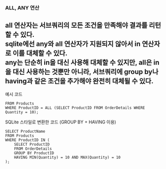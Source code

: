 ### ALL, ANY 연산
all 연산자는 서브쿼리의 모든 조건을 만족해야 결과를 리턴할 수 있다.  
sqlite에선 any와 all 연산자가 지원되지 않아서 in 연산자로 이를 대체할 수 있다.  
any는 단순히 in을 대신 사용해 대체할 수 있지만, all은 in을 대신 사용하는 것뿐만 아니라, 서브쿼리에 group by나 having과 같은 조건을 추가해야 완전히 대체될 수 있다.  
--
예시 코드  
```SELECT ProductName 
FROM Products
WHERE ProductID = ALL (SELECT ProductID FROM OrderDetails WHERE Quantity = 10);
```
SQLite 스타일로 변환한 코드 (GROUP BY + HAVING 이용)  
```
SELECT ProductName
FROM Products
WHERE ProductID IN (
    SELECT ProductID
    FROM OrderDetails
    GROUP BY ProductID
    HAVING MIN(Quantity) = 10 AND MAX(Quantity) = 10
);
```
